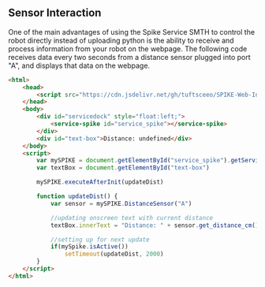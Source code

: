 ## Sensor Interaction
One of the main advantages of using the Spike Service SMTH to control the robot directly instead of uploading python is the ability to receive and process information from your robot on the webpage. The following code receives data every two seconds from a distance sensor plugged into port "A", and displays that data on the webpage.

```HTML
<html>
    <head>
        <script src="https://cdn.jsdelivr.net/gh/tuftsceeo/SPIKE-Web-Interface@0.1.1/cdn/ServiceDock.min.js"></script>
    </head>
    <body>
        <div id="servicedock" style="float:left;">
            <service-spike id="service_spike"></service-spike>
        </div>
        <div id="text-box">Distance: undefined</div>
    </body>
    <script>
        var mySPIKE = document.getElementById("service_spike").getService()
        var textBox = document.getElementById("text-box")

        mySPIKE.executeAfterInit(updateDist)

        function updateDist() {
            var sensor = mySPIKE.DistanceSensor("A")

            //updating onscreen text with current distance
            textBox.innerText = "Distance: " + sensor.get_distance_cm()

            //setting up for next update
            if(mySpike.isActive())
                setTimeout(updateDist, 2000)
        }
    </script>
</html>
```